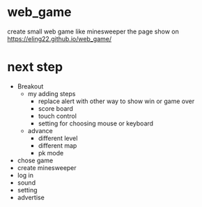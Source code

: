# web_game
create small web game like minesweeper
the page show on https://eling22.github.io/web_game/
# next step
* Breakout
  * my adding steps
    * replace alert with other way to show win or game over 
    * score board
    * touch control
    * setting for choosing mouse or keyboard
  * advance
    * different level 
    * different map
    * pk mode
* chose game
* create minesweeper
* log in
* sound
* setting
* advertise
